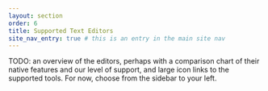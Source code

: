 ```yaml
---
layout: section
order: 6
title: Supported Text Editors
site_nav_entry: true # this is an entry in the main site nav
---
```


TODO: an overview of the editors, perhaps with a comparison chart of their native features and our level of support, and large icon links to the supported tools. For now, choose from the sidebar to your left.
